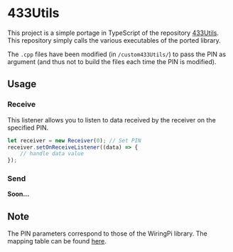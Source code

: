 # 433Utils

This project is a simple portage in TypeScript of the repository [433Utils](https://github.com/ninjablocks/433Utils).
This repository simply calls the various executables of the ported library.

The `.cpp` files have been modified (in `/custom433Utils/`) to pass the PIN as argument (and thus not to build the files each time the PIN is modified).

## Usage

### Receive

This listener allows you to listen to data received by the receiver on the specified PIN.

```typescript
let receiver = new Receiver(0); // Set PIN
receiver.setOnReceiveListener((data) => {
    // handle data value
});
```

### Send

**Soon...**

## Note

The PIN parameters correspond to those of the WiringPi library. The mapping table can be found [here](http://wiringpi.com/wp-content/uploads/2013/03/pins.pdf).
